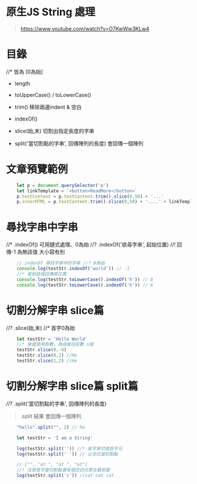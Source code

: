 # 原生JS String 處理
> https://www.youtube.com/watch?v=O7KwWw3KLw4

# 目錄
//* 皆為 [0為始]
* length
* toUpperCase() / toLowerCase()
* trim() 移除兩邊indent & 空白

* indexOf()
* slice(始,末) 
切割出指定長度的字串

* split('當切割點的字串', 回傳陣列的長度)
會回傳一個陣列

# 文章預覽範例
```js
    let p = document.querySelector('p')
    let linkTemplate = `<button>ReadMore</button>`
    p.textContent = p.textContent.trim().slice(0,50) + '...'
    p.innerHTML = p.textContent.trim().slice(0,50) + '....' + linkTemplate
```

# 尋找字串中字串
//* .indexOf() 可用鏈式處理、0為始
//? .indexOf('欲尋字串', 起始位置) 
//! 回傳-1 為無該值 大小寫有別
```js
    // indexOf 尋找字串中的字串 //? 0為始
    console.log(testStr.indexOf('world')) // -1
    //* 查到該值回傳其位置
    console.log(testStr.toLowerCase().indexOf('h')) // 6
    console.log(testStr.toLowerCase().indexOf('h')) // 6
```

# 切割分解字串 slice篇
//? .slice(始,末)   //* 首字0為始
```js
    let testStr = 'Hello World'
    //* 後面使用負數，為由後往前數 n個
    testStr.slice(0,-6) 
    testStr.slice(0,2) //He
    testStr.slice(1,2) //He
```

# 切割分解字串 slice篇 split篇
//? .split('當切割點的字串', 回傳陣列的長度)
> .split 結果 會回傳一個陣列
```js
    "hello".split("", 2) // he

    let testStr = 'I am a String'

    log(testStr.split('')) //* 皆字串切成各字元
    log(testStr.split(' ')) // 以空白當切割點

    // ["", "at ", "at ", "at"] 
    //! 注意首字當切割點會有個空白元素在最前面
    log(testStr.split('c')) //cat cat cat
```